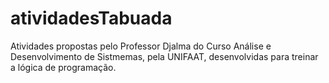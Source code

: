 # atividadesTabuada
Atividades propostas pelo Professor Djalma do Curso Análise e Desenvolvimento de Sistmemas, pela UNIFAAT, desenvolvidas para treinar a lógica de programação.
